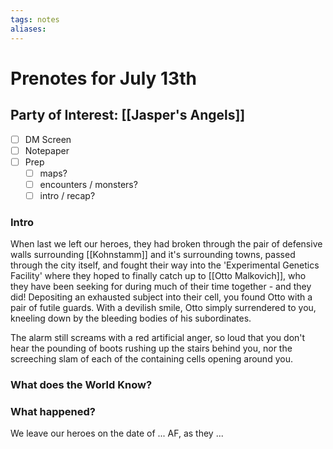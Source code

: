 ```yaml
---
tags: notes
aliases:
---
```


# Prenotes for July 13th
## Party of Interest: [[Jasper's Angels]]
- [ ] DM Screen
- [ ] Notepaper
- [ ] Prep
	- [ ] maps?
	- [ ] encounters / monsters?
	- [ ] intro / recap?

### Intro

When last we left our heroes, they had broken through the pair of defensive walls surrounding [[Kohnstamm]] and it's surrounding towns, passed through the city itself, and fought their way into the 'Experimental Genetics Facility' where they hoped to finally catch up to [[Otto Malkovich]], who they have been seeking for during much of their time together - and they did! Depositing an exhausted subject into their cell, you found Otto with a pair of futile guards. With a devilish smile, Otto simply surrendered to you, kneeling down by the bleeding bodies of his subordinates.

The alarm still screams with a red artificial anger, so loud that you don't hear the pounding of boots rushing up the stairs behind you, nor the screeching slam of each of the containing cells opening around you.

### What does the World Know?


### What happened?


We leave our heroes on the date of ... AF, as they ...